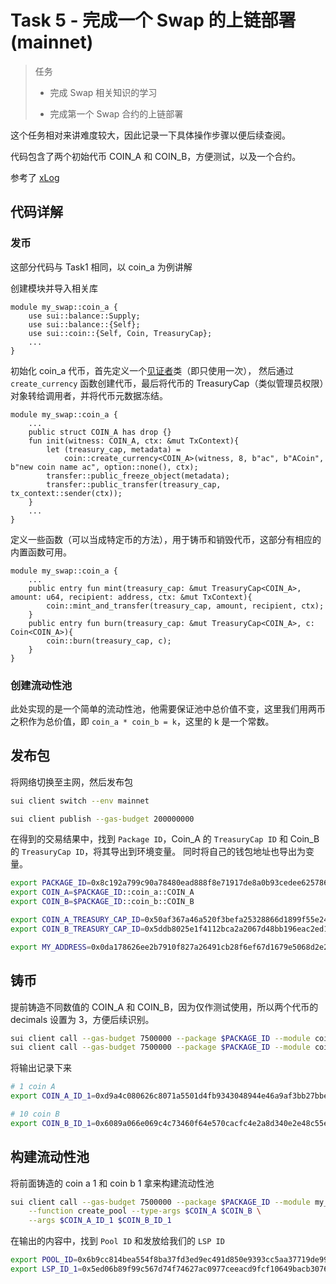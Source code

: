 # Task 5 - 完成一个 Swap 的上链部署(mainnet)

> 任务
>
> - 完成 Swap 相关知识的学习
>
> - 完成第一个 Swap 合约的上链部署

这个任务相对来讲难度较大，因此记录一下具体操作步骤以便后续查阅。

代码包含了两个初始代币 COIN_A 和 COIN_B，方便测试，以及一个合约。

参考了 [xLog](https://xlog.yuheng.site/letsmove-task5) 

## 代码详解

### 发币
这部分代码与 Task1 相同，以 coin_a 为例讲解

创建模块并导入相关库
```move
module my_swap::coin_a {
    use sui::balance::Supply;
    use sui::balance::{Self};
    use sui::coin::{Self, Coin, TreasuryCap};
    ...
}
```
初始化 coin_a 代币，首先定义一个[见证者](https://intro-zh.sui-book.com/unit-three/lessons/3_witness_design_pattern.html)类（即只使用一次），
然后通过 `create_currency` 函数创建代币，最后将代币的 TreasuryCap（类似管理员权限）对象转给调用者，并将代币元数据冻结。
```move
module my_swap::coin_a {
    ...
    public struct COIN_A has drop {}
    fun init(witness: COIN_A, ctx: &mut TxContext){
        let (treasury_cap, metadata) =
            coin::create_currency<COIN_A>(witness, 8, b"ac", b"ACoin", b"new coin name ac", option::none(), ctx);
        transfer::public_freeze_object(metadata);
        transfer::public_transfer(treasury_cap, tx_context::sender(ctx));
    }
    ...
}
```
定义一些函数（可以当成特定币的方法），用于铸币和销毁代币，这部分有相应的内置函数可用。
```move
module my_swap::coin_a {
    ...
    public entry fun mint(treasury_cap: &mut TreasuryCap<COIN_A>, amount: u64, recipient: address, ctx: &mut TxContext){
        coin::mint_and_transfer(treasury_cap, amount, recipient, ctx);
    }
    public entry fun burn(treasury_cap: &mut TreasuryCap<COIN_A>, c: Coin<COIN_A>){
        coin::burn(treasury_cap, c);
    }
}
```

### 创建流动性池
此处实现的是一个简单的流动性池，他需要保证池中总价值不变，这里我们用两币之积作为总价值，即 `coin_a * coin_b = k`，这里的 k 是一个常数。

## 发布包

将网络切换至主网，然后发布包

```bash
sui client switch --env mainnet

sui client publish --gas-budget 200000000
```

在得到的交易结果中，找到 `Package ID`，Coin_A 的 `TreasuryCap ID` 和 Coin_B 的 `TreasuryCap ID`，将其导出到环境变量。
同时将自己的钱包地址也导出为变量。

```bash
export PACKAGE_ID=0x8c192a799c90a78480ead888f8e71917de8a0b93cedee625786b05236bf9635d
export COIN_A=$PACKAGE_ID::coin_a::COIN_A
export COIN_B=$PACKAGE_ID::coin_b::COIN_B

export COIN_A_TREASURY_CAP_ID=0x50af367a46a520f3befa25328866d1899f55e24a73e15331892ee97840003cf1
export COIN_B_TREASURY_CAP_ID=0x5ddb8025e1f4112bca2a2067d48bb196eac2ed111c9fdf6aff000cf15840f4d2

export MY_ADDRESS=0x0da178626ee2b7910f827a26491cb28f6ef67d1679e5068d2e2407a54f4008ce
```

## 铸币

提前铸造不同数值的 COIN_A 和 COIN_B，因为仅作测试使用，所以两个代币的 decimals 设置为 3，方便后续识别。

```bash
sui client call --gas-budget 7500000 --package $PACKAGE_ID --module coin_a --function mint --args $COIN_A_TREASURY_CAP_ID 1000 $MY_ADDRESS
sui client call --gas-budget 7500000 --package $PACKAGE_ID --module coin_b --function mint --args $COIN_B_TREASURY_CAP_ID 10000 $MY_ADDRESS
```

将输出记录下来

```bash
# 1 coin A
export COIN_A_ID_1=0xd9a4c080626c8071a5501d4fb9343048944e46a9af3bb27bbee79537706d8f21

# 10 coin B
export COIN_B_ID_1=0x6089a066e069c4c73460f64e570cacfc4e2a8d340e2e48c55edc6cc6c4fa9ffc
```

## 构建流动性池

将前面铸造的 coin a 1 和 coin b 1 拿来构建流动性池

```bash
sui client call --gas-budget 7500000 --package $PACKAGE_ID --module my_swap \
    --function create_pool --type-args $COIN_A $COIN_B \
    --args $COIN_A_ID_1 $COIN_B_ID_1
```

在输出的内容中，找到 `Pool ID` 和发放给我们的 `LSP ID`

```bash
export POOL_ID=0x6b9cc814bea554f8ba37fd3ed9ec491d850e9393cc5aa37719de9948e4178b06
export LSP_ID_1=0x5ed06b89f99c567d74f74627ac0977ceeacd9fcf10649bacb3076fcc596b5578
```

